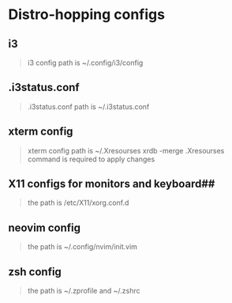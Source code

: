 # Distro-hopping configs #
## i3  ##
> i3 config path is
> ~/.config/i3/config
## .i3status.conf  ##
> .i3status.conf path is
> ~/.i3status.conf
## xterm config ##
> xterm config path is 
> ~/.Xresourses
> xrdb -merge .Xresourses
command is required to apply changes
## X11 configs for monitors and keyboard##
> the path is 
> /etc/X11/xorg.conf.d
## neovim config ##
> the path is 
> ~/.config/nvim/init.vim
## zsh config ##
> the path is
> ~/.zprofile and ~/.zshrc
